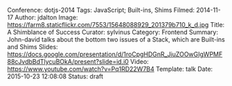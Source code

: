 Conference: dotjs-2014
Tags: JavaScript; Built-ins, Shims
Filmed: 2014-11-17
Author: jdalton
Image: https://farm8.staticflickr.com/7553/15648088929_201379b710_k_d.jpg
Title: A Shimblance of Success
Curator: sylvinus
Category: Frontend
Summary: John-david talks about the bottom two issues of a Stack, which are Built-ins and Shims
Slides: https://docs.google.com/presentation/d/1roCpgHDGnR_JiuZOOwGIgWPMF88cJvdbBdTlycuBOkA/present?slide=id.i0
Video: https://www.youtube.com/watch?v=Pq1RD22W7B4
Template: talk
Date: 2015-10-23 12:08:08
Status: draft